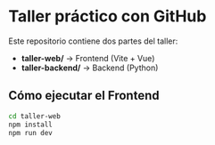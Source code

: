 # Taller práctico con GitHub

Este repositorio contiene dos partes del taller:

- **taller-web/** → Frontend (Vite + Vue)
- **taller-backend/** → Backend (Python)

## Cómo ejecutar el Frontend
```bash
cd taller-web
npm install
npm run dev
